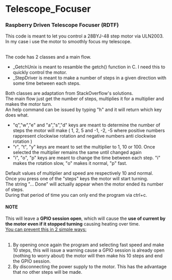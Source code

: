 <h1> Telescope_Focuser </h1>
<h3> Raspberry Driven Telescope Focuser (RDTF) </h3>

This code is meant to let you control a 28BYJ-48 step motor via ULN2003.<br> In my case i use the motor to smoothly focus my telescope.<br><br>

The code has 2 classes and a main flow.
* _GetchUnix is meant to resamble the getch() function in C. I need this to quickly control the motor.
* _StepDriver is meant to make a number of steps in a given direction with some time between each steps.

Both classes are adaptation from StackOverflow's solutions.<br>
The main flow just get the number of steps, multiplies it for a multiplier and makes the motor turn.<br>
An help command can be issued by typing "h" and it will return which key does what.<br>
* "q","w","e" and "a","s","d" keys are meant to determine the number of steps the motor will make 
( 1, 2, 5 and -1, -2, -5 where positive numbers rappresent clockwise rotation and negative numbers anti clockwise rotation )
* "r", "t", "y" keys are meant to set the multiplier to 1, 10 or 100. Once selected the multiplier remains the same until changed again
* "i", "o", "p" keys are meant to change the time between each step. "i" makes the rotation slow, "o" makes it normal, "p" fast.

Default values of multiplier and speed are respectively 10 and normal.<br>
Once you press one of the "steps" keys the motor will start turning.<br> 
The string "... Done" will actually appear when the motor ended its number of steps.<br>
During that period of time you can only end the program via ctrl+c.<br>
<h4> NOTE </h4>
This will leave a <b>GPIO session open</b>, which will cause the <b>use of current by the motor even if it stopped turning</b> causing heating over time.<br>
<u>You can prevent this in 2 simple ways:</u><br><br>
<ol>
<li> By opening once again the program and selecting fast speed and make 10 steps, this will issue a warning cause a GPIO session is already open (nothing to worry about) the motor will then make his 10 steps and end the GPIO session.</li> 
<li> By disconnecting the power supply to the motor. This has the advantage that no other steps will be made. </li>
</ol>

